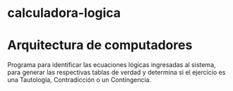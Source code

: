 # calculadora-logica
# Arquitectura de computadores
Programa para identificar las ecuaciones lógicas ingresadas al sistema, para generar las respectivas tablas de verdad y determina si el ejercicio es una Tautología, Contradicción o un Contingencia. 
